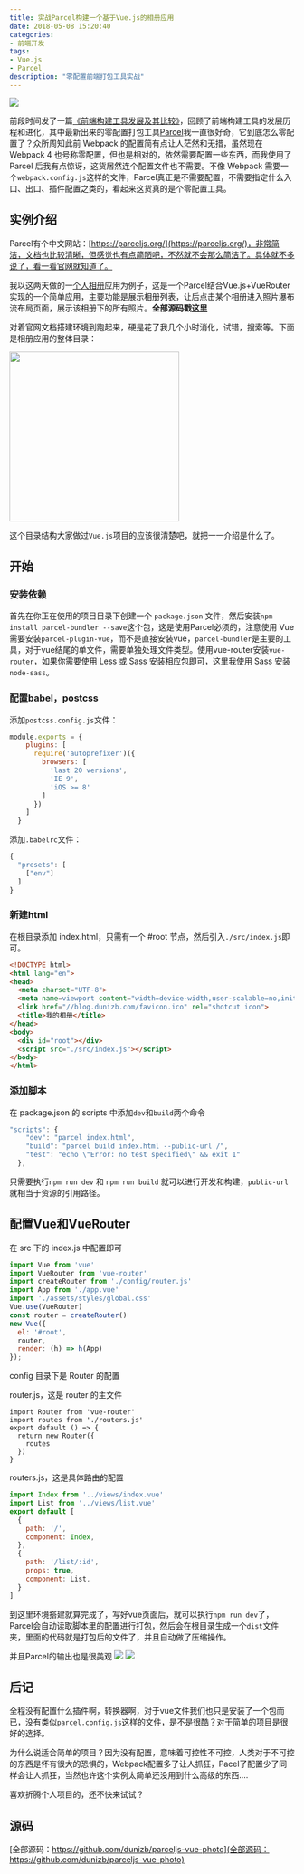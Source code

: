 ```yaml
---
title: 实战Parcel构建一个基于Vue.js的相册应用
date: 2018-05-08 15:20:40
categories:
- 前端开发
tags:
- Vue.js
- Parcel
description: "零配置前端打包工具实战"
---
```

![](https://dunizb.b0.upaiyun.com/article/201805/parcel/banner.png)

前段时间发了一篇[《前端构建工具发展及其比较》](https://blog.dunizb.com/2018/04/23/%E5%89%8D%E7%AB%AF%E6%9E%84%E5%BB%BA%E5%B7%A5%E5%85%B7%E5%8F%91%E5%B1%95%E5%8F%8A%E5%85%B6%E6%AF%94%E8%BE%83/)，回顾了前端构建工具的发展历程和进化，其中最新出来的零配置打包工具[Parcel](https://parceljs.org/)我一直很好奇，它到底怎么零配置了？<!-- more -->众所周知此前 Webpack 的配置简有点让人茫然和无措，虽然现在 Webpack 4 也号称零配置，但也是相对的，依然需要配置一些东西，而我使用了 Parcel 后我有点惊讶，这货居然连个配置文件也不需要。不像 Webpack 需要一个`webpack.config.js`这样的文件，Parcel真正是不需要配置，不需要指定什么入口、出口、插件配置之类的，看起来这货真的是个零配置工具。

## 实例介绍

Parcel有个中文网站：[https://parceljs.org/](https://parceljs.org/)，非常简洁，文档也比较清晰，但感觉也有点简陋吧，不然就不会那么简洁了。具体就不多说了，看一看官网就知道了。

我以这两天做的一[个人相册](https://photo.dunizb.com)应用为例子，这是一个Parcel结合Vue.js+VueRouter实现的一个简单应用，主要功能是展示相册列表，让后点击某个相册进入照片瀑布流布局页面，展示该相册下的所有照片。**全部源码戳[这里](https://github.com/dunizb/parceljs-vue-photo)**

对着官网文档搭建环境到跑起来，硬是花了我几个小时消化，试错，搜索等。下面是相册应用的整体目录：

<img src="https://dunizb.b0.upaiyun.com/article/201805/parcel/parcel_0.png" width="300px">

这个目录结构大家做过`Vue.js`项目的应该很清楚吧，就把一一介绍是什么了。

## 开始

### 安装依赖
首先在你正在使用的项目目录下创建一个 `package.json` 文件，然后安装`npm install parcel-bundler --save`这个包，这是使用Parcel必须的，注意使用 Vue 需要安装`parcel-plugin-vue`，而不是直接安装vue，`parcel-bundler`是主要的工具，对于vue结尾的单文件，需要单独处理文件类型。使用vue-router安装`vue-router`，如果你需要使用 Less 或 Sass 安装相应包即可，这里我使用 Sass 安装`node-sass`。

### 配置babel，postcss

添加`postcss.config.js`文件：
```js
module.exports = {
    plugins: [
      require('autoprefixer')({ 
        browsers: [
          'last 20 versions',
          'IE 9',
          'iOS >= 8'
        ]
      })
    ]
  }
```
添加`.babelrc`文件：
```js
{
  "presets": [
    ["env"]
  ]
}
```

### 新建html

在根目录添加 index.html，只需有一个 #root 节点，然后引入`./src/index.js`即可。
```html
<!DOCTYPE html>
<html lang="en">
<head>
  <meta charset="UTF-8">
  <meta name=viewport content="width=device-width,user-scalable=no,initial-scale=1,maximum-scale=1,minimum-scale=1">
  <link href="//blog.dunizb.com/favicon.ico" rel="shotcut icon">
  <title>我的相册</title>
</head>
<body>
  <div id="root"></div>
  <script src="./src/index.js"></script>
</body>
</html>
```

### 添加脚本

在 package.json 的 scripts 中添加`dev`和`build`两个命令
```js
"scripts": {
    "dev": "parcel index.html",
    "build": "parcel build index.html --public-url /",
    "test": "echo \"Error: no test specified\" && exit 1"
  },
```
只需要执行`npm run dev` 和 `npm run build` 就可以进行开发和构建，`public-url`就相当于资源的引用路径。

## 配置Vue和VueRouter

在 src 下的 index.js 中配置即可
```js
import Vue from 'vue'
import VueRouter from 'vue-router'
import createRouter from './config/router.js'
import App from './app.vue'
import './assets/styles/global.css'
Vue.use(VueRouter)
const router = createRouter()
new Vue({
  el: '#root',
  router,
  render: (h) => h(App)
});
```

config 目录下是 Router 的配置

router.js，这是 router 的主文件
```
import Router from 'vue-router'
import routes from './routers.js'
export default () => {
  return new Router({
    routes
  })
}
```
routers.js，这是具体路由的配置
```js
import Index from '../views/index.vue'
import List from '../views/list.vue'
export default [
  {
    path: '/',
    component: Index,
  },
  {
    path: '/list/:id',
    props: true,
    component: List,
  }
]
```
到这里环境搭建就算完成了，写好vue页面后，就可以执行`npm run dev`了，Parcel会自动读取脚本里的配置进行打包，然后会在根目录生成一个`dist`文件夹，里面的代码就是打包后的文件了，并且自动做了压缩操作。

并且Parcel的输出也是很美观
![](https://dunizb.b0.upaiyun.com/article/201805/parcel/parcel_1.jpg)
![](https://dunizb.b0.upaiyun.com/article/201805/parcel/parcel_2.png)

## 后记

全程没有配置什么插件啊，转换器啊，对于vue文件我们也只是安装了一个包而已，没有类似`parcel.config.js`这样的文件，是不是很酷？对于简单的项目是很好的选择。

为什么说适合简单的项目？因为没有配置，意味着可控性不可控，人类对于不可控的东西是怀有很大的恐惧的，Webpack配置多了让人抓狂，Pacel了配置少了同样会让人抓狂，当然也许这个实例太简单还没用到什么高级的东西....

喜欢折腾个人项目的，还不快来试试？

## 源码

[全部源码：https://github.com/dunizb/parceljs-vue-photo](全部源码：https://github.com/dunizb/parceljs-vue-photo)
